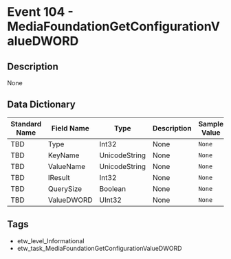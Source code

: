 # Event 104 - MediaFoundationGetConfigurationValueDWORD

## Description
None

## Data Dictionary
|Standard Name|Field Name|Type|Description|Sample Value|
|---|---|---|---|---|
|TBD|Type|Int32|None|`None`|
|TBD|KeyName|UnicodeString|None|`None`|
|TBD|ValueName|UnicodeString|None|`None`|
|TBD|lResult|Int32|None|`None`|
|TBD|QuerySize|Boolean|None|`None`|
|TBD|ValueDWORD|UInt32|None|`None`|

## Tags
* etw_level_Informational
* etw_task_MediaFoundationGetConfigurationValueDWORD